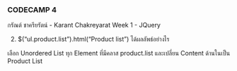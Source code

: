 ### CODECAMP 4

กรัณต์ ชาครียรัตน์ - Karant Chakreyarat
Week 1 - JQuery

2. \$(“ul.product.list”).html(“Product list”) ได้ผลลัพธ์อย่างไร

เลือก Unordered List ทุก Element ที่มีคลาส product.list และเปลี่ยน Content ด้านในเป็น Product List
